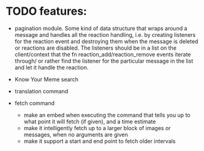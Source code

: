 # TODO features:

- pagination module. Some kind of data structure that wraps around a message and handles all the reaction handling, i.e. by creating listeners for the reaction event and destroying them when the message is deleted or reactions are disabled. The listeners should be in a list on the client/context that the fn reaction_add/reaction_remove events iterate through/ or rather find the listener for the particular message in the list and let it handle the reaction.

- Know Your Meme search
- translation command

- fetch command
  - make an embed when executing the command that tells you up to what point it will fetch (if given), and a time estimate
  - make it intelligently fetch up to a larger block of images or messages, when no arguments are given
  - make it support a start and end point to fetch older intervals
